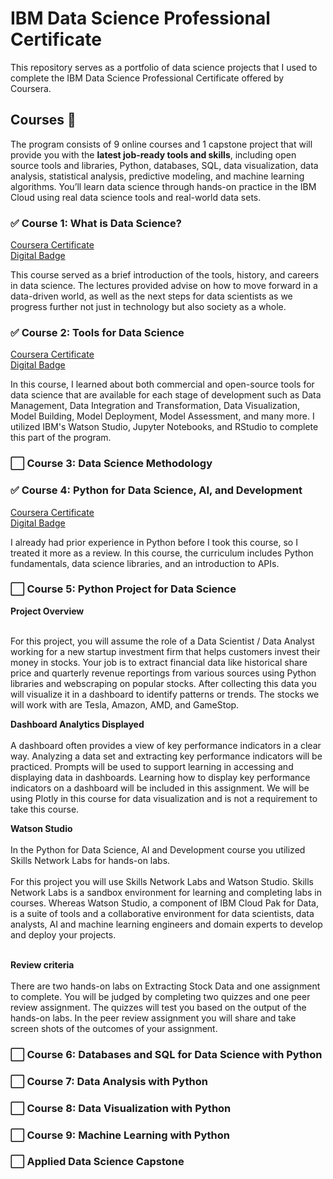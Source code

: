 # IBM Data Science Professional Certificate
This repository serves as a portfolio of data science projects that I used to complete the IBM Data Science Professional Certificate offered by Coursera.
## Courses 📔
The program consists of 9 online courses and 1 capstone project that will provide you with the **latest job-ready tools and skills**, including open source tools and libraries, Python, databases, SQL, data visualization, data analysis, statistical analysis, predictive modeling, and machine learning algorithms. You’ll learn data science through hands-on practice in the IBM Cloud using real data science tools and real-world data sets.
###  ✅ Course 1: What is Data Science?
[Coursera Certificate](https://coursera.org/share/1e4c19d1fc1753740fb5f5a62e924d6d) <br/>
[Digital Badge](https://www.credly.com/badges/d97e636e-6f86-4378-8317-54e277144af7/public_url)

This course served as a brief introduction of the tools, history, and careers in data science. The lectures provided advise on how to move forward in a data-driven world, as well as the next steps for data scientists as we progress further not just in technology but also society as a whole.

### ✅ Course 2: Tools for Data Science
[Coursera Certificate](https://coursera.org/share/f4171f4dcb7e1fa75f0805748e6f83e9) <br/>
[Digital Badge](https://www.credly.com/badges/e9163e9b-9ad9-4aa1-ac5e-39a729458d56/public_url)

In this course, I learned about both commercial and open-source tools for data science that are available for each stage of development such as Data Management, Data Integration and Transformation, Data Visualization, Model Building, Model Deployment, Model Assessment, and many more. I utilized IBM's Watson Studio, Jupyter Notebooks, and RStudio to complete this part of the program.

### ⬜️ Course 3: Data Science Methodology
### ✅  Course 4: Python for Data Science, AI, and Development
[Coursera Certificate](https://www.coursera.org/account/accomplishments/certificate/A9JQ5AULDMWP) <br/>
[Digital Badge](https://www.credly.com/badges/293aa66b-8b1f-46fc-aea6-8a5aa285badc/public_url) <br/>

I already had prior experience in Python before I took this course, so I treated it more as a review. In this course, the curriculum includes Python fundamentals, data science libraries, and an introduction to APIs.

### ⬜️ Course 5: Python Project for Data Science

__Project Overview__ </br></br>

For this project, you will assume the role of a Data Scientist / Data Analyst working for a new startup investment firm that helps customers invest their money in stocks. Your job is to extract financial data like historical share price and quarterly revenue reportings from various sources using Python libraries and webscraping on popular stocks. After collecting this data you will visualize it in a dashboard to identify patterns or trends. The stocks we will work with are Tesla, Amazon, AMD, and GameStop.

__Dashboard Analytics Displayed__ </br></br>
A dashboard often provides a view of key performance indicators in a clear way. Analyzing a data set and extracting key performance indicators will be practiced. Prompts will be used to support learning in accessing and displaying data in dashboards. Learning how to display key performance indicators on a dashboard will be included in this assignment. We will be using Plotly in this course for data visualization and is not a requirement to take this course.

__Watson Studio__ </br></br>
In the Python for Data Science, AI and Development course you utilized Skills Network Labs for hands-on labs.</br></br>
For this project you will use Skills Network Labs and Watson Studio. Skills Network Labs is a sandbox environment for learning and completing labs in courses. Whereas Watson Studio, a component of IBM Cloud Pak for Data, is a suite of tools and a collaborative environment for data scientists, data analysts, AI and machine learning engineers and domain experts to develop and deploy your projects. </br></br>

__Review criteria__ </br></br>
There are two hands-on labs on Extracting Stock Data and one assignment to complete. You will be judged by completing two quizzes and one peer review assignment. The quizzes will test you based on the output of the hands-on labs. In the peer review assignment you will share and take screen shots of the outcomes of your assignment.

### ⬜️ Course 6: Databases and SQL for Data Science with Python
### ⬜️ Course 7: Data Analysis with Python
### ⬜️ Course 8: Data Visualization with Python
### ⬜️ Course 9: Machine Learning with Python
### ⬜️ Applied Data Science Capstone
